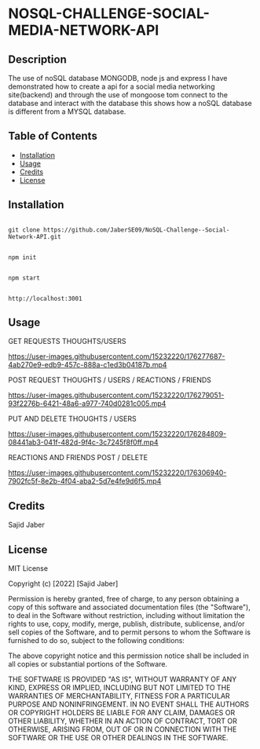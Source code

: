 # NOSQL-CHALLENGE-SOCIAL-MEDIA-NETWORK-API

## Description

The use of noSQL database MONGODB, node js and express I have demonstrated how to create a api for a social media networking site(backend) and through the use of  mongoose tom connect to the database and interact with the database this shows how a noSQL database is different from a MYSQL database.

## Table of Contents


- [Installation](#installation)
- [Usage](#usage)
- [Credits](#credits)
- [License](#license)

## Installation

```git

git clone https://github.com/JaberSE09/NoSQL-Challenge--Social-Network-API.git

```

```node

npm init

```

```node

npm start

```

```text

http://localhost:3001

```

## Usage

GET REQUESTS THOUGHTS/USERS

https://user-images.githubusercontent.com/15232220/176277687-4ab270e9-edb9-457c-888a-c1ed3b04187b.mp4

POST REQUEST THOUGHTS / USERS / REACTIONS / FRIENDS

https://user-images.githubusercontent.com/15232220/176279051-93f2276b-6421-48a6-a977-740d0281c005.mp4

PUT AND DELETE THOUGHTS / USERS

https://user-images.githubusercontent.com/15232220/176284809-08441ab3-041f-482d-9f4c-3c7245f8f0ff.mp4

REACTIONS AND FRIENDS POST / DELETE

https://user-images.githubusercontent.com/15232220/176306940-7902fc5f-8e2b-4f04-aba2-5d7e4fe9d6f5.mp4

## Credits

Sajid Jaber

## License

MIT License

Copyright (c) [2022] [Sajid Jaber]

Permission is hereby granted, free of charge, to any person obtaining a copy
of this software and associated documentation files (the "Software"), to deal
in the Software without restriction, including without limitation the rights
to use, copy, modify, merge, publish, distribute, sublicense, and/or sell
copies of the Software, and to permit persons to whom the Software is
furnished to do so, subject to the following conditions:

The above copyright notice and this permission notice shall be included in all
copies or substantial portions of the Software.

THE SOFTWARE IS PROVIDED "AS IS", WITHOUT WARRANTY OF ANY KIND, EXPRESS OR
IMPLIED, INCLUDING BUT NOT LIMITED TO THE WARRANTIES OF MERCHANTABILITY,
FITNESS FOR A PARTICULAR PURPOSE AND NONINFRINGEMENT. IN NO EVENT SHALL THE
AUTHORS OR COPYRIGHT HOLDERS BE LIABLE FOR ANY CLAIM, DAMAGES OR OTHER
LIABILITY, WHETHER IN AN ACTION OF CONTRACT, TORT OR OTHERWISE, ARISING FROM,
OUT OF OR IN CONNECTION WITH THE SOFTWARE OR THE USE OR OTHER DEALINGS IN THE
SOFTWARE.
